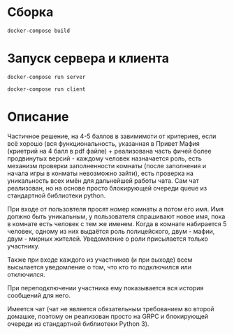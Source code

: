 # Cборка

`docker-compose build
`
# Запуск сервера и клиента


`docker-compose run server
`


`docker-compose run client
`


# Описание

Частичное решение, на 4-5 баллов в завимимоти от критериев, если всё хорошо (вся функциональность, указанная в Привет Мафия  (криетрий на 4 балл в pdf файле) + реализована часть фичей более продвинутых версий - каждому человек назначается роль, есть механизм проверки заполненности комнаты (после заполнения и начала игры в конматы невозможно зайти), есть проверка на уникальность всех имён для дальнейшей работы чата. Сам чат реализован, но на основе просто блокирующей очереди queue из стандартной библиотеки python.

При входе от пользовтеля просят номер комнаты а потом его имя. Имя должно быть уникальным, у пользователя спрашивают новое имя, пока в комнате есть человек с тем же именем. Когда в комнате набирается 5 человек, одному из них выдаётся роль полицейского, двум - мафии, двум - мирных жителей.  Уведомление о роли присылается только участнику.

Также при входе каждого из участников (и при выходе) всем высылается уведомление о том, что кто то подключился или отключился.

При переподключении участника ему показывается вся история сообщений для него.

Имеется чат (чат не является обязательным требованием во второй домашке, поэтому он реализован просто на GRPC и блокирующей очереди из стандартной библиотеки Python 3).